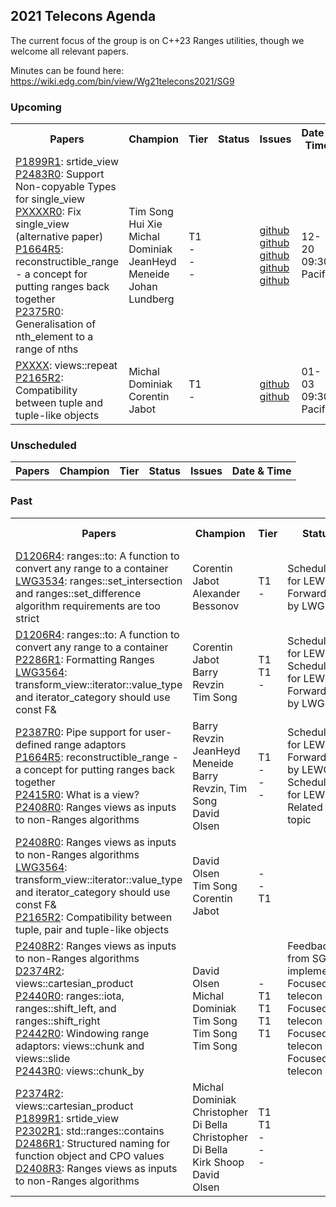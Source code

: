 ## 2021 Telecons Agenda

The current focus of the group is on C++23 Ranges utilities, though we welcome all relevant papers.

Minutes can be found here: https://wiki.edg.com/bin/view/Wg21telecons2021/SG9

### Upcoming

<table>
<tr>
<th>Papers
<th>Champion
<th>Tier
<th>Status 
<th>Issues
<th>Date & Time

  
<tr>
<td><a href="https://isocpp.org/files/papers/P1899R1.html">P1899R1</a>: srtide_view
<br/><a href="https://wg21.link/p2483r0">P2483R0</a>: Support Non-copyable Types for single_view
<br/><a href="https://wg21.link/pxxxxr0">PXXXXR0</a>: Fix single_view (alternative paper)
<br/><a href="https://isocpp.org/files/papers/P1664R5.html">P1664R5</a>: reconstructible_range - a concept for putting ranges back together
<br/><a href="https://wg21.link/p2375r0">P2375R0</a>: Generalisation of nth_element to a range of nths
<td>Tim Song
<br/>Hui Xie
<br/>Michal Dominiak
<br/>JeanHeyd Meneide
<br/>Johan Lundberg
<td>T1
<br/>-
<br/>-
<br/>-
<td>
<td><a href="http://wg21.link/P1899/github">github</a>
<br/><a href="http://wg21.link/P2483/github">github</a>
<br/><a href="http://wg21.link/PXXXX/github">github</a>
<br/><a href="http://wg21.link/P2375/github">github</a>
<br/><a href="http://wg21.link/P1664/github">github</a>
<td>12-20<br/> 09:30 Pacific
  
<tr>
<td><a href="https://wg21.link/p2483r0">PXXXX</a>: views::repeat
<br/><a href="https://wg21.link/p2165">P2165R2</a>: Compatibility between tuple and tuple-like objects 
<td>Michal Dominiak
<br/>Corentin Jabot
<td>T1
<br/>-
<td>
<td><a href="http://wg21.link/PXXXX/github">github</a>
<br/><a href="http://wg21.link/P2165/github">github</a>
<td>01-03<br/> 09:30 Pacific

</table>
  
### Unscheduled

<table>
<tr>
<th>Papers
<th>Champion
<th>Tier
<th>Status 
<th>Issues
<th>Date & Time

<!---
<tr>
<td><a href="https://wg21.link/P2164">P2164R5</a>: views::enumerate
<td>Corentin Jabot
<td>T1
<td>
<td><a href="http://wg21.link/p2164/github">github</a>
<td>
  
Deffered by LEWG
<br/><a href="https://cplusplus.github.io/LWG/issue3534">LWG3534</a>: ranges::set_intersection and ranges::set_difference algorithm requirements are too strict
<br/><a href="http://wg21.link/LWG3534/github">github</a>
-->

</table>

### Past

<table>
<tr>
<th>Papers
<th>Champion
<th>Tier
<th>Status 
<th>Issues
<th>Date & Time

<tr>
<td><a href="https://isocpp.org/files/papers/D1206R4.pdf">D1206R4</a>: ranges::to: A function to convert any range to a container
<br/><a href="https://cplusplus.github.io/LWG/issue3534">LWG3534</a>: ranges::set_intersection and ranges::set_difference algorithm requirements are too strict
<td>Corentin Jabot
<br/>Alexander Bessonov
<td>T1
<br/>-
<td>Scheduled for LEWG
<br/>Forwarded by LWG
<td><a href="http://wg21.link/P1206/github">github</a>
<br/><a href="http://wg21.link/LWG3534/github">github</a>
<td>06-14<br/> 09:30 Pacific


<tr>
<td><a href="https://isocpp.org/files/papers/D1206R4.pdf">D1206R4</a>: ranges::to: A function to convert any range to a container
<br/><a href="https://wg21.link/P2286">P2286R1</a>: Formatting Ranges
<br/><a href="https://wg21.link/LWG3564">LWG3564</a>: transform_view::iterator<true>::value_type and iterator_category should use const F&
<td>Corentin Jabot
<br/>Barry Revzin
<br/>Tim Song
<td>T1
<br/>T1
<br/>-
<td>Scheduled for LEWG
<br/>Scheduled for LEWG
<br/>Forwarded by LWG
<td><a href="http://wg21.link/P1206/github">github</a>
<br/><a href="http://wg21.link/P2286/github">github</a>
<br/><a href="http://wg21.link/LWG3564/github">github</a>
<td>07-12<br/> 09:30 Pacific
  
<tr>
<td><a href="https://wg21.link/P2387">P2387R0</a>: Pipe support for user-defined range adaptors
<br/><a href="https://isocpp.org/files/papers/P1664R5.html">P1664R5</a>: reconstructible_range - a concept for putting ranges back together
<br/><a href="https://wg21.link/P2415">P2415R0</a>: What is a view?
<br/><a href="https://wg21.link/P2408">P2408R0</a>: Ranges views as inputs to non-Ranges algorithms
<td>Barry Revzin
<br/>JeanHeyd Meneide
<br/>Barry Revzin, Tim Song
<br/>David Olsen
<td>T1
<br/>-
<br/>-
<br/>-
<td>Scheduled for LEWG
<br/>Forwarded by LEWG
<br/>Scheduled for LEWG
<br/>Related topic
<td><a href="http://wg21.link/p2387/github">github</a>
<br/><a href="http://wg21.link/p1664/github">github</a>
<br/><a href="http://wg21.link/p2415/github">github</a>
<br/><a href="http://wg21.link/p2408/github">github</a>
<td>08-09<br/> 09:30 Pacific

<tr>
<td><a href="https://wg21.link/P2408">P2408R0</a>: Ranges views as inputs to non-Ranges algorithms
<br/><a href="https://wg21.link/LWG3564">LWG3564</a>: transform_view::iterator<true>::value_type and iterator_category should use const F&
<br/><a href="https://wg21.link/P2165">P2165R2</a>: Compatibility between tuple, pair and tuple-like objects
<td>David Olsen
<br/>Tim Song
<br/>Corentin Jabot
<td>-
<br/>-
<br/>T1
<td>
<td><a href="http://wg21.link/p2408/github">github</a>
<br/><a href="https://github.com/cplusplus/papers/issues/1052">github</a>
<br/><a href="http://wg21.link/p2165/github">github</a>
<td>09-13<br/> 09:30 Pacific

<tr>
<td><a href="https://isocpp.org/files/papers/P2408R2.html">P2408R2</a>: Ranges views as inputs to non-Ranges algorithms
<br/><a href="https://wiki.edg.com/pub/Wg21telecons2021/SG9/D2374R2.html">D2374R2</a>: views::cartesian_product
<br/><a href="http://wg21.link/p2440">P2440R0</a>: ranges::iota, ranges::shift_left, and ranges::shift_right
<br/><a href="http://wg21.link/p2442">P2442R0</a>: Windowing range adaptors: views::chunk and views::slide
<br/><a href="http://wg21.link/p2443">P2443R0</a>: views::chunk_by
<td>David Olsen
<br/>Michal Dominiak
<br/>Tim Song
<br/>Tim Song
<br/>Tim Song
<td>-
<br/>T1
<br/>T1
<br/>T1
<br/>T1
<td>Feedback from SG9 implemented
<br/>Focused telecon
<br/>Focused telecon
<br/>Focused telecon
<br/>Focused telecon
<td><a href="http://wg21.link/p2408/github">github</a>
<br/><a href="http://wg21.link/p2374/github">github</a>
<br/><a href="http://wg21.link/p2440/github">github</a>
<br/><a href="http://wg21.link/p2442/github">github</a>
<br/><a href="http://wg21.link/p2443/github">github</a>
<td>10-11<br/> 09:30 Pacific


<tr>
<td><a href="https://wiki.edg.com/pub/Wg21telecons2021/SG9/P2374R2.html">P2374R2</a>: views::cartesian_product
<br/><a href="https://isocpp.org/files/papers/P1899R1.html">P1899R1</a>: srtide_view
<br/><a href="https://isocpp.org/files/papers/P2302R1.html">P2302R1</a>: std::ranges::contains
<br/><a href="https://isocpp.org/files/papers/D2486R1">D2486R1</a>: Structured naming for function object and CPO values
<br/><a href="https://isocpp.org/files/papers/D2408R3.html">D2408R3</a>: Ranges views as inputs to non-Ranges algorithms
<td>Michal Dominiak
<br/>Christopher Di Bella
<br/>Christopher Di Bella
<br/>Kirk Shoop
<br/>David Olsen
<td>T1
<br/>T1
<br/>-
<br/>-
<br/>-
<td>
<td><a href="http://wg21.link/P2374/github">github</a>
<br/><a href="http://wg21.link/P1899/github">github</a>
<br/><a href="http://wg21.link/P2302/github">github</a>
<br/><a href="https://wiki.edg.com/bin/view/Wg21telecons2021/P2486">Wiki</a>
<br/><a href="http://wg21.link/P2408/github">github</a>
<td>11-08<br/> 09:30 Pacific

</table>
